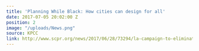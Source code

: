 ```yaml
---
title: 'Planning While Black: How cities can design for all'
date: 2017-07-05 20:02:00 Z
position: 2
image: "/uploads/News.png"
source: KPCC
link: http://www.scpr.org/news/2017/06/28/73294/la-campaign-to-eliminate-traffic-deaths-raises-con/
---
```


